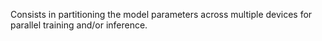 Consists in partitioning the model parameters across multiple devices for parallel training and/or inference.
